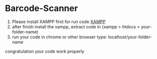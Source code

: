 # Barcode-Scanner

1. Please install XAMPP first for run code
 [XAMPP](https://www.apachefriends.org/download.html)
2. after finish install the xampp, extract code in (xampp > htdocs > your-folder-name)
3. run your code in chrome or other browser type: localhost/your-folder-name

congratulation your code work properly
